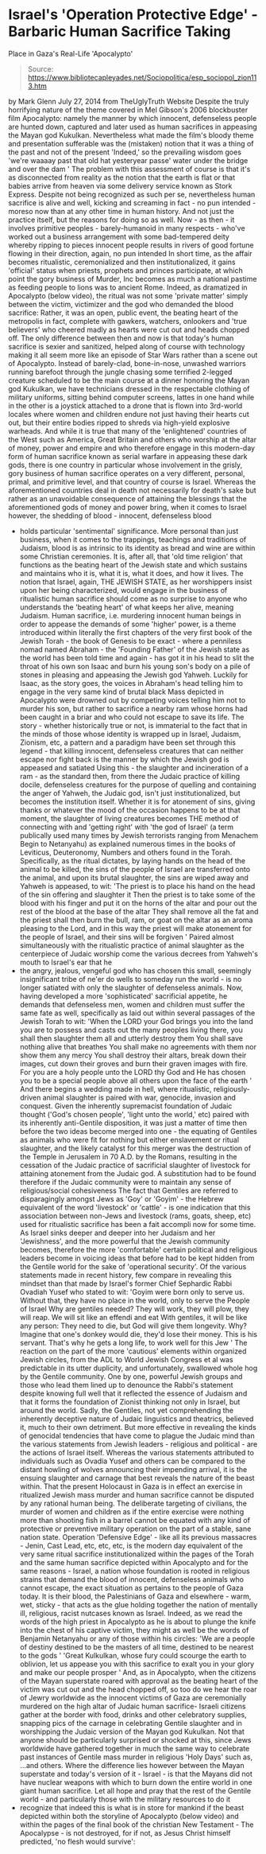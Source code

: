 # Israel's 'Operation Protective Edge' - Barbaric Human Sacrifice Taking 
Place in Gaza's Real-Life 'Apocalypto'

> Source: https://www.bibliotecapleyades.net/Sociopolitica/esp_sociopol_zion113.htm

by Mark Glenn
July 27, 2014
from
TheUglyTruth Website
Despite the truly horrifying nature of the theme
covered in Mel Gibson's 2006 blockbuster film
Apocalypto: namely the manner
by which innocent, defenseless people are hunted down, captured and later
used as human sacrifices in appeasing the
Mayan god Kukulkan.
Nevertheless what made
the film's bloody theme and presentation sufferable was the (mistaken)
notion that it was a thing of the past and not of the present
'Indeed,' so the prevailing wisdom goes
'we're waaaay past that
old hat
yesteryear
passe'
water under the
bridge and over the dam
'
The problem with this assessment of course is
that it's as disconnected from reality as the notion that the earth is flat
or that babies arrive from heaven via some delivery service known as Stork
Express.
Despite not being recognized as such per se,
nevertheless human sacrifice is alive and well, kicking and screaming in
fact - no pun intended - moreso now than at any other time in human history.
And not just the practice itself, but the reasons for doing so as well.
Now - as then - it involves primitive peoples -
barely-humanoid in many respects - who've worked out a business arrangement
with some bad-tempered deity whereby ripping to pieces innocent people
results in rivers of good fortune flowing in their direction, again, no pun
intended
In short time, as the affair becomes
ritualistic, ceremonialized and then institutionalized, it gains 'official'
status when priests, prophets and princes participate, at which point the
gory business of Murder, Inc becomes as much a national pastime as feeding
people to lions was to ancient Rome.
Indeed, as dramatized in Apocalypto (below video), the ritual was not some
'private matter' simply between the victim, victimizer and the god who
demanded the blood sacrifice:
Rather, it was an open, public event, the
beating heart of the metropolis in fact, complete with gawkers, watchers,
onlookers and 'true believers' who cheered madly as hearts were cut out and
heads chopped off.
The only difference between then and now is that today's human sacrifice is
sexier and sanitized, helped along of course with technology making it all
seem more like an episode of Star Wars rather than a scene out of Apocalypto.
Instead of barely-clad, bone-in-nose, unwashed
warriors running barefoot through the jungle chasing some terrified 2-legged
creature scheduled to be the main course at a dinner honoring the Mayan god Kukulkan, we have technicians dressed in the respectable clothing of
military uniforms, sitting behind computer screens, lattes in one hand while
in the other is a joystick attached to a drone that is flown into 3rd-world
locales where women and children endure not just having their hearts cut
out, but their entire bodies ripped to shreds via high-yield explosive
warheads.
And while it is true that many of the 'enlightened' countries of the West
such as America, Great Britain and others who worship at the altar of money,
power and empire and who therefore engage in this modern-day form of human
sacrifice known as serial warfare in appeasing these dark gods, there is one
country in particular whose involvement in the grisly, gory business of
human sacrifice operates on a very different, personal, primal, and
primitive level, and that country of course is Israel.
Whereas the aforementioned countries deal in death not necessarily for
death's sake but rather as an unavoidable consequence of attaining the
blessings that the aforementioned gods of money and power bring, when it
comes to Israel however, the shedding of blood - innocent, defenseless blood
- holds particular 'sentimental' significance.
More personal than just business, when it comes
to the trappings, teachings and traditions of Judaism, blood is as intrinsic
to its identity as bread and wine are within some
Christian ceremonies.
It is, after all, that 'old time religion' that
functions as the beating heart of the Jewish state and which sustains and
maintains who it is, what it is, what it does, and how it lives.
The notion that Israel, again, THE JEWISH STATE, as her worshippers insist
upon her being characterized, would engage in the business of ritualistic
human sacrifice should come as no surprise to anyone who understands the
'beating heart' of what keeps her alive, meaning Judaism.
Human sacrifice, i.e. murdering innocent human
beings in order to appease the demands of some 'higher' power, is a theme
introduced within literally the first chapters of the very first book of the
Jewish Torah - the book of Genesis to be exact - where a penniless nomad
named Abraham - the 'Founding Father' of the Jewish state as the world has
been told time and again - has got it in his head to slit the throat of his
own son Isaac and burn his young son's body on a pile of stones in pleasing
and appeasing the
Jewish god Yahweh.
Luckily for Isaac, as the story goes, the voices in Abraham's head telling
him to engage in the very same kind of brutal black Mass depicted in
Apocalypto were drowned out by competing voices telling him not to murder
his son, but rather to sacrifice a nearby ram whose horns had been caught in
a briar and who could not escape to save its life.
The story - whether historically true or not, is immaterial to the fact that
in the minds of those whose identity is wrapped up in Israel, Judaism,
Zionism, etc, a pattern and a paradigm have been set through this legend -
that killing innocent, defenseless creatures that can neither escape nor
fight back is the manner by which the Jewish god is appeased and satiated
Using this - the slaughter and incineration of a ram - as the standard then,
from there the Judaic practice of killing docile, defenseless creatures for
the purpose of quelling and containing the anger of Yahweh, the Judaic god,
isn't just institutionalized, but becomes the institution itself.
Whether it is for atonement of sins, giving
thanks or whatever the mood of the occasion happens to be at that moment,
the slaughter of living creatures becomes THE method of connecting with and
'getting right' with 'the god of Israel' (a term publically used many times
by Jewish terrorists ranging from Menachem Begin to Netanyahu) as explained
numerous times in the books of Leviticus, Deuteronomy, Numbers and others
found in the Torah.
Specifically, as the ritual dictates, by laying
hands on the head of the animal to be killed, the sins of the people of
Israel are transferred onto the animal, and upon its brutal slaughter, the
sins are wiped away and Yahweh is appeased, to wit:
'The priest is to place his hand on the head
of the sin offering and slaughter it
Then the priest is to take some of
the blood with his finger and put it on the horns of the altar and pour
out the rest of the blood at the base of the altar
They shall remove all the fat and the priest
shall then burn the bull, ram, or goat on the altar as an aroma pleasing
to the Lord, and in this way the priest will make atonement for the
people of Israel, and their sins will be forgiven
'
Paired almost simultaneously with the
ritualistic practice of animal slaughter as the centerpiece of Judaic
worship come the various decrees from Yahweh's mouth to Israel's ear that he
- the angry, jealous, vengeful god who has chosen this small, seemingly
insignificant tribe of ne'er do wells to someday run the world - is no
longer satiated with only the slaughter of defenseless animals.
Now, having developed a more 'sophisticated'
sacrificial appetite, he demands that defenseless men, women and children
must suffer the same fate as well, specifically as laid out within several
passages of the Jewish Torah to wit:
'When the LORD your God brings you into the
land you are to possess and casts out the many peoples living there, you
shall then slaughter them all and utterly destroy them
You shall save
nothing alive that breathes
You shall make no agreements with them nor
show them any mercy
You shall destroy their altars, break down their
images, cut down their groves and burn their graven images with fire.
For you are a holy people unto the LORD thy
God and He has chosen you to be a special people above all others upon
the face of the earth
'
And there begins a wedding made in hell, where
ritualistic, religiously-driven animal slaughter is paired with war,
genocide, invasion and conquest.
Given the inherently supremacist foundation of Judaic thought ('God's chosen
people', 'light unto the world,' etc) paired with its inherently
anti-Gentile disposition, it was just a matter of time then before the two
ideas become merged into one - the equating of Gentiles as animals who were
fit for nothing but either enslavement or ritual slaughter, and the likely
catalyst for this merger was the destruction of the Temple in Jerusalem in
70 A.D. by the Romans, resulting in the cessation of the Judaic practice of
sacrificial slaughter of livestock for attaining atonement from the Judaic
god.
A substitution had to be found therefore if the Judaic community were to
maintain any sense of religious/social cohesiveness
The fact that Gentiles are referred to disparagingly amongst Jews as 'Goy'
or 'Goyim' - the Hebrew equivalent of the word 'livestock' or 'cattle' - is
one indication that this association between non-Jews and livestock (rams,
goats, sheep, etc) used for ritualistic sacrifice has been a fait accompli
now for some time.
As Israel sinks deeper and deeper into her
Judaism and her 'Jewishness', and the more powerful that the Jewish
community becomes, therefore the more 'comfortable' certain political and
religious leaders become in voicing ideas that before had to be kept hidden
from the Gentile world for the sake of 'operational security'.
Of the various statements made in recent
history, few compare in revealing this mindset than that made by Israel's
former Chief Sephardic Rabbi Ovadiah Yusef who stated to wit:
'Goyim were born only to serve us. Without
that, they have no place in the world, only to serve the People of
Israel
Why are gentiles needed? They will work, they will plow, they
will reap. We will sit like an effendi and eat
With gentiles, it will be
like any person: They need to die, but God will give them longevity.
Why? Imagine that one's donkey would die, they'd lose their money. This
is his servant. That's why he gets a long life, to work well for this
Jew
'
The reaction on the part of the more 'cautious'
elements within organized Jewish circles, from
the ADL to
World Jewish
Congress et al was predictable in its utter duplicity, and unfortunately,
swallowed whole hog by the Gentile community.
One by one, powerful Jewish
groups and those who lead them lined up to denounce the Rabbi's statement
despite knowing full well that it reflected the essence of Judaism and that
it forms the foundation of Zionist thinking not only in Israel, but around
the world.
Sadly, the Gentiles, not yet comprehending the inherently
deceptive nature of Judaic linguistics and theatrics, believed it, much to
their own detriment.
But more effective in revealing the kinds of genocidal tendencies that have
come to plague the Judaic mind than the various statements from Jewish
leaders - religious and political - are the actions of Israel itself.
Whereas the various statements attributed to individuals such as Ovadia
Yusef and others can be compared to the distant howling of wolves announcing
their impending arrival, it is the ensuing slaughter and carnage that best
reveals the nature of the beast within.
That the present Holocaust in Gaza is in effect an exercise in ritualized
Jewish mass murder and human sacrifice cannot be disputed by any rational
human being. The deliberate targeting of civilians, the murder of women and
children as if the entire exercise were nothing more than shooting fish in a
barrel cannot be equated with any kind of protective or preventive military
operation on the part of a stable, sane nation state.
Operation 'Defensive
Edge' - like all its previous massacres - Jenin, Cast Lead, etc, etc, etc,
is the modern day equivalent of the very same ritual sacrifice
institutionalized within the pages of the Torah and the same human sacrifice
depicted within Apocalypto and for the same reasons - Israel, a nation whose
foundation is rooted in religious strains that demand the blood of innocent,
defenseless animals who cannot escape, the exact situation as pertains to
the people of Gaza today.
It is their blood, the Palestinians of Gaza and
elsewhere - warm, wet, sticky - that acts as the glue holding together the
nation of mentally ill, religious, racist nutcases known as Israel.
Indeed, as we read the words of the high priest in Apocalypto as he is about
to plunge the knife into the chest of his captive victim, they might as well
be the words of Benjamin Netanyahu or any of those within his
circles:
'We are a people of destiny
destined to be
the masters of all time, destined to be nearest to the gods
'
'Great Kulkulkan, whose fury could scourge the earth to oblivion, let us
appease you with this sacrifice
to exalt you in your glory and make our
people prosper
'
And, as in Apocalypto, when the citizens of the
Mayan superstate roared with approval as the beating heart of the victim was
cut out and the head chopped off, so too do we hear the roar of Jewry
worldwide as the innocent victims of Gaza are ceremonially murdered on the
high altar of Judaic human sacrifice-
Israeli citizens gather at the border
with food, drinks and other celebratory supplies, snapping pics of the
carnage in celebrating Gentile slaughter and in worshipping the Judaic
version of the
Mayan god Kukulkan.
Not that anyone should be particularly surprised or shocked at this, since
Jews worldwide have gathered together in much the same way to celebrate past
instances of Gentile mass murder in religious 'Holy Days' such as,
...and others.
Where the difference lies however between the Mayan superstate and today's
version of it - Israel - is that the Mayans did not have nuclear weapons
with which to burn down the entire world in one giant human sacrifice.
Let all hope and pray that the rest of the
Gentile world - and particularly those with the military resources to do it
- recognize that indeed this is what is in store for mankind if the beast
depicted within both the storyline of Apocalypto (below video) and within the pages of the
final book of the christian New Testament - The Apocalypse - is not
destroyed, for if not, as
Jesus
Christ himself predicted, 'no flesh would survive':
